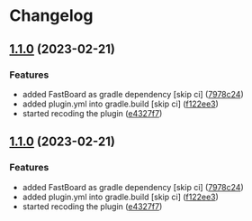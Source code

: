 # Changelog

## [1.1.0](https://github.com/vicen621/CTMVanilla/compare/v1.0.0...v1.1.0) (2023-02-21)


### Features

* added FastBoard as gradle dependency [skip ci] ([7978c24](https://github.com/vicen621/CTMVanilla/commit/7978c2412891bad941fad7a3d5826aaba25b4fdf))
* added plugin.yml into gradle.build [skip ci] ([f122ee3](https://github.com/vicen621/CTMVanilla/commit/f122ee34301ce845ae6b6fb8a9ea93bcd4c3efea))
* started recoding the plugin ([e4327f7](https://github.com/vicen621/CTMVanilla/commit/e4327f7ace8f226458a6b4ff9f6827b7bcbf5863))

## [1.1.0](https://github.com/vicen621/CTMVanilla/compare/v1.0.0...v1.1.0) (2023-02-21)


### Features

* added FastBoard as gradle dependency [skip ci] ([7978c24](https://github.com/vicen621/CTMVanilla/commit/7978c2412891bad941fad7a3d5826aaba25b4fdf))
* added plugin.yml into gradle.build [skip ci] ([f122ee3](https://github.com/vicen621/CTMVanilla/commit/f122ee34301ce845ae6b6fb8a9ea93bcd4c3efea))
* started recoding the plugin ([e4327f7](https://github.com/vicen621/CTMVanilla/commit/e4327f7ace8f226458a6b4ff9f6827b7bcbf5863))
